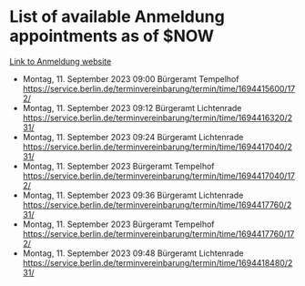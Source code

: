 # List of available Anmeldung appointments as of $NOW
[Link to Anmeldung website](https://service.berlin.de/terminvereinbarung/termin/tag.php?termin=1&anliegen[]=120686&dienstleisterlist=122210,122217,327316,122219,327312,122227,327314,122231,327346,122243,327348,122254,122252,329742,122260,329745,122262,329748,122271,327278,122273,327274,122277,327276,330436,122280,327294,122282,327290,122284,327292,122291,327270,122285,327266,122286,327264,122296,327268,150230,329760,122297,327286,122294,327284,122312,329763,122314,329775,122304,327330,122311,327334,122309,327332,317869,122281,327352,122279,329772,122283,122276,327324,122274,327326,122267,329766,122246,327318,122251,327320,122257,327322,122208,327298,122226,327300&herkunft=http%3A%2F%2Fservice.berlin.de%2Fdienstleistung%2F120686%2F)
- Montag, 11. September 2023 09:00 Bürgeramt Tempelhof https://service.berlin.de/terminvereinbarung/termin/time/1694415600/172/
- Montag, 11. September 2023 09:12 Bürgeramt Lichtenrade https://service.berlin.de/terminvereinbarung/termin/time/1694416320/231/
- Montag, 11. September 2023 09:24 Bürgeramt Lichtenrade https://service.berlin.de/terminvereinbarung/termin/time/1694417040/231/
- Montag, 11. September 2023  Bürgeramt Tempelhof https://service.berlin.de/terminvereinbarung/termin/time/1694417040/172/
- Montag, 11. September 2023 09:36 Bürgeramt Lichtenrade https://service.berlin.de/terminvereinbarung/termin/time/1694417760/231/
- Montag, 11. September 2023  Bürgeramt Tempelhof https://service.berlin.de/terminvereinbarung/termin/time/1694417760/172/
- Montag, 11. September 2023 09:48 Bürgeramt Lichtenrade https://service.berlin.de/terminvereinbarung/termin/time/1694418480/231/
